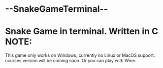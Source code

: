 # --SnakeGameTerminal--
Snake Game in terminal. Written in C
**NOTE:**
=========
This game only works on Windows, currently no Linux or MacOS support. ncurses version will be coming soon. Or you can play with Wine.
